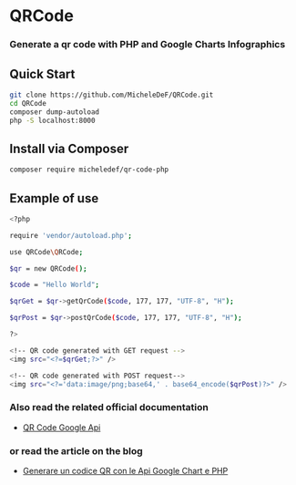 # QRCode
### Generate a qr code with PHP and Google Charts Infographics


## Quick Start

```sh
git clone https://github.com/MicheleDeF/QRCode.git
cd QRCode
composer dump-autoload
php -S localhost:8000
```

## Install via Composer
```sh
composer require micheledef/qr-code-php
```

## Example of use

```sh
<?php

require 'vendor/autoload.php';

use QRCode\QRCode;

$qr = new QRCode();

$code = "Hello World";

$qrGet = $qr->getQrCode($code, 177, 177, "UTF-8", "H");

$qrPost = $qr->postQrCode($code, 177, 177, "UTF-8", "H");

?>

<!-- QR code generated with GET request -->
<img src="<?=$qrGet;?>" />

<!-- QR code generated with POST request-->
<img src="<?='data:image/png;base64,' . base64_encode($qrPost)?>" />
```

### Also read the related official documentation
- [QR Code Google Api][df1]

### or read the article on the blog
- [Generare un codice QR con le Api Google Chart e PHP][df2]

[df1]: <https://developers.google.com/chart/infographics/docs/qr_codes>
[df2]: <https://www.ilblogdiunprogrammatore.it/28273-generare-un-codice-qr-con-le-api-google-chart-e-php.html>
